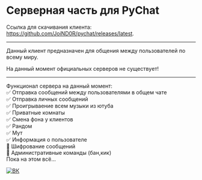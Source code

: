 # Серверная часть для PyChat 

Ссылка для скачивания клиента: https://github.com/JoiND0R/pychat/releases/latest.
____
Данный клиент предназначен для общения между пользователей по всему миру.

На данный момент официальных серверов не существует!
____

Функционал сервера на данный момент:    
:white_check_mark: Отправка сообщений между пользователями в общем чате    
:white_check_mark: Отправка личных сообщений    
:white_check_mark: Проигрываение всем музыки из ютуба    
:white_check_mark: Приватные комнаты    
:white_check_mark: Смена фона у клиентов    
:white_check_mark: Рандом    
:white_check_mark: Мут    
:white_check_mark: Информация о пользователе    
:black_square_button: Шифрование сообщений    
:black_square_button: Административные команды (бан,кик)    
Пока на этом всё...



[![ВК](https://user-images.githubusercontent.com/62811449/111631587-25d84f80-8826-11eb-9b28-af8cd3ef1f9e.png)](https://vk.com/gr4shin)
